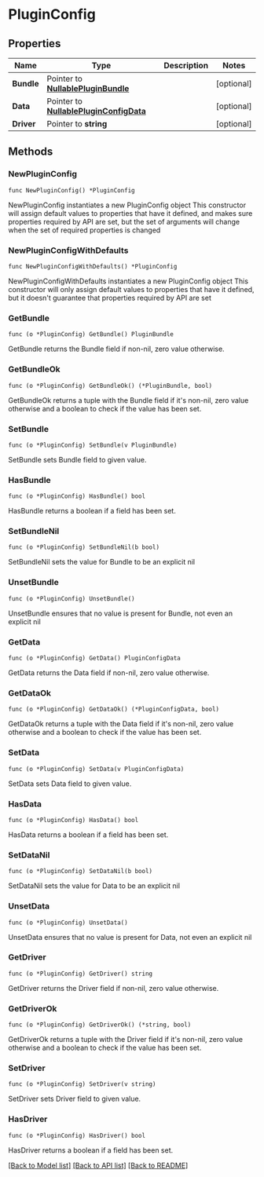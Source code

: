 # PluginConfig

## Properties

Name | Type | Description | Notes
------------ | ------------- | ------------- | -------------
**Bundle** | Pointer to [**NullablePluginBundle**](PluginBundle.md) |  | [optional] 
**Data** | Pointer to [**NullablePluginConfigData**](PluginConfigData.md) |  | [optional] 
**Driver** | Pointer to **string** |  | [optional] 

## Methods

### NewPluginConfig

`func NewPluginConfig() *PluginConfig`

NewPluginConfig instantiates a new PluginConfig object
This constructor will assign default values to properties that have it defined,
and makes sure properties required by API are set, but the set of arguments
will change when the set of required properties is changed

### NewPluginConfigWithDefaults

`func NewPluginConfigWithDefaults() *PluginConfig`

NewPluginConfigWithDefaults instantiates a new PluginConfig object
This constructor will only assign default values to properties that have it defined,
but it doesn't guarantee that properties required by API are set

### GetBundle

`func (o *PluginConfig) GetBundle() PluginBundle`

GetBundle returns the Bundle field if non-nil, zero value otherwise.

### GetBundleOk

`func (o *PluginConfig) GetBundleOk() (*PluginBundle, bool)`

GetBundleOk returns a tuple with the Bundle field if it's non-nil, zero value otherwise
and a boolean to check if the value has been set.

### SetBundle

`func (o *PluginConfig) SetBundle(v PluginBundle)`

SetBundle sets Bundle field to given value.

### HasBundle

`func (o *PluginConfig) HasBundle() bool`

HasBundle returns a boolean if a field has been set.

### SetBundleNil

`func (o *PluginConfig) SetBundleNil(b bool)`

 SetBundleNil sets the value for Bundle to be an explicit nil

### UnsetBundle
`func (o *PluginConfig) UnsetBundle()`

UnsetBundle ensures that no value is present for Bundle, not even an explicit nil
### GetData

`func (o *PluginConfig) GetData() PluginConfigData`

GetData returns the Data field if non-nil, zero value otherwise.

### GetDataOk

`func (o *PluginConfig) GetDataOk() (*PluginConfigData, bool)`

GetDataOk returns a tuple with the Data field if it's non-nil, zero value otherwise
and a boolean to check if the value has been set.

### SetData

`func (o *PluginConfig) SetData(v PluginConfigData)`

SetData sets Data field to given value.

### HasData

`func (o *PluginConfig) HasData() bool`

HasData returns a boolean if a field has been set.

### SetDataNil

`func (o *PluginConfig) SetDataNil(b bool)`

 SetDataNil sets the value for Data to be an explicit nil

### UnsetData
`func (o *PluginConfig) UnsetData()`

UnsetData ensures that no value is present for Data, not even an explicit nil
### GetDriver

`func (o *PluginConfig) GetDriver() string`

GetDriver returns the Driver field if non-nil, zero value otherwise.

### GetDriverOk

`func (o *PluginConfig) GetDriverOk() (*string, bool)`

GetDriverOk returns a tuple with the Driver field if it's non-nil, zero value otherwise
and a boolean to check if the value has been set.

### SetDriver

`func (o *PluginConfig) SetDriver(v string)`

SetDriver sets Driver field to given value.

### HasDriver

`func (o *PluginConfig) HasDriver() bool`

HasDriver returns a boolean if a field has been set.


[[Back to Model list]](../README.md#documentation-for-models) [[Back to API list]](../README.md#documentation-for-api-endpoints) [[Back to README]](../README.md)


